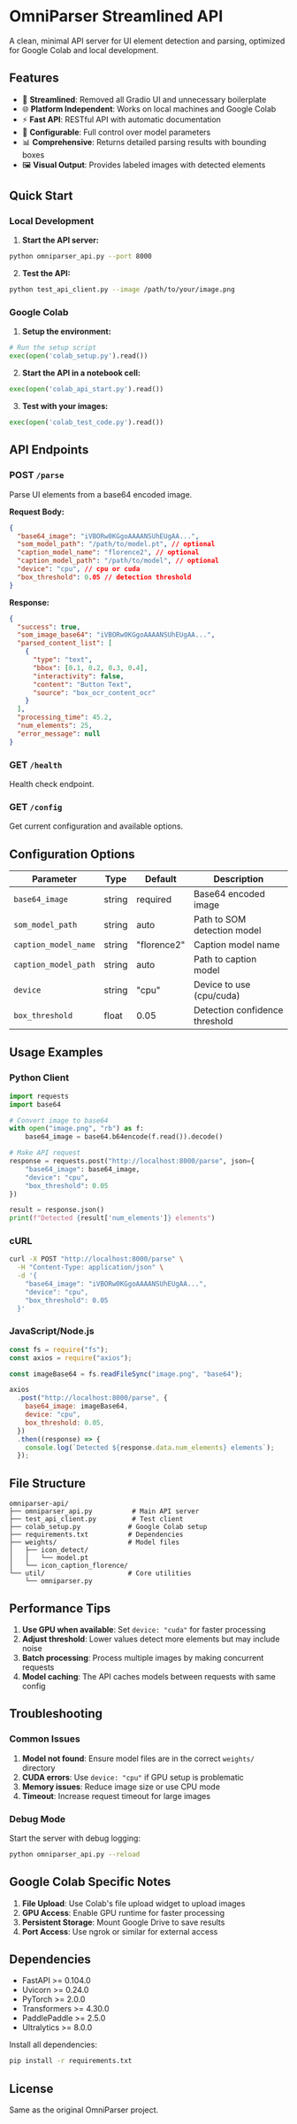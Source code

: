 # OmniParser Streamlined API

A clean, minimal API server for UI element detection and parsing, optimized for Google Colab and local development.

## Features

- 🚀 **Streamlined**: Removed all Gradio UI and unnecessary boilerplate
- 🌐 **Platform Independent**: Works on local machines and Google Colab
- ⚡ **Fast API**: RESTful API with automatic documentation
- 🔧 **Configurable**: Full control over model parameters
- 📊 **Comprehensive**: Returns detailed parsing results with bounding boxes
- 🖼️ **Visual Output**: Provides labeled images with detected elements

## Quick Start

### Local Development

1. **Start the API server:**

```bash
python omniparser_api.py --port 8000
```

2. **Test the API:**

```bash
python test_api_client.py --image /path/to/your/image.png
```

### Google Colab

1. **Setup the environment:**

```python
# Run the setup script
exec(open('colab_setup.py').read())
```

2. **Start the API in a notebook cell:**

```python
exec(open('colab_api_start.py').read())
```

3. **Test with your images:**

```python
exec(open('colab_test_code.py').read())
```

## API Endpoints

### POST `/parse`

Parse UI elements from a base64 encoded image.

**Request Body:**

```json
{
  "base64_image": "iVBORw0KGgoAAAANSUhEUgAA...",
  "som_model_path": "/path/to/model.pt", // optional
  "caption_model_name": "florence2", // optional
  "caption_model_path": "/path/to/model", // optional
  "device": "cpu", // cpu or cuda
  "box_threshold": 0.05 // detection threshold
}
```

**Response:**

```json
{
  "success": true,
  "som_image_base64": "iVBORw0KGgoAAAANSUhEUgAA...",
  "parsed_content_list": [
    {
      "type": "text",
      "bbox": [0.1, 0.2, 0.3, 0.4],
      "interactivity": false,
      "content": "Button Text",
      "source": "box_ocr_content_ocr"
    }
  ],
  "processing_time": 45.2,
  "num_elements": 25,
  "error_message": null
}
```

### GET `/health`

Health check endpoint.

### GET `/config`

Get current configuration and available options.

## Configuration Options

| Parameter            | Type   | Default     | Description                    |
| -------------------- | ------ | ----------- | ------------------------------ |
| `base64_image`       | string | required    | Base64 encoded image           |
| `som_model_path`     | string | auto        | Path to SOM detection model    |
| `caption_model_name` | string | "florence2" | Caption model name             |
| `caption_model_path` | string | auto        | Path to caption model          |
| `device`             | string | "cpu"       | Device to use (cpu/cuda)       |
| `box_threshold`      | float  | 0.05        | Detection confidence threshold |

## Usage Examples

### Python Client

```python
import requests
import base64

# Convert image to base64
with open("image.png", "rb") as f:
    base64_image = base64.b64encode(f.read()).decode()

# Make API request
response = requests.post("http://localhost:8000/parse", json={
    "base64_image": base64_image,
    "device": "cpu",
    "box_threshold": 0.05
})

result = response.json()
print(f"Detected {result['num_elements']} elements")
```

### cURL

```bash
curl -X POST "http://localhost:8000/parse" \
  -H "Content-Type: application/json" \
  -d '{
    "base64_image": "iVBORw0KGgoAAAANSUhEUgAA...",
    "device": "cpu",
    "box_threshold": 0.05
  }'
```

### JavaScript/Node.js

```javascript
const fs = require("fs");
const axios = require("axios");

const imageBase64 = fs.readFileSync("image.png", "base64");

axios
  .post("http://localhost:8000/parse", {
    base64_image: imageBase64,
    device: "cpu",
    box_threshold: 0.05,
  })
  .then((response) => {
    console.log(`Detected ${response.data.num_elements} elements`);
  });
```

## File Structure

```
omniparser-api/
├── omniparser_api.py          # Main API server
├── test_api_client.py         # Test client
├── colab_setup.py            # Google Colab setup
├── requirements.txt          # Dependencies
├── weights/                  # Model files
│   ├── icon_detect/
│   │   └── model.pt
│   └── icon_caption_florence/
└── util/                     # Core utilities
    └── omniparser.py
```

## Performance Tips

1. **Use GPU when available**: Set `device: "cuda"` for faster processing
2. **Adjust threshold**: Lower values detect more elements but may include noise
3. **Batch processing**: Process multiple images by making concurrent requests
4. **Model caching**: The API caches models between requests with same config

## Troubleshooting

### Common Issues

1. **Model not found**: Ensure model files are in the correct `weights/` directory
2. **CUDA errors**: Use `device: "cpu"` if GPU setup is problematic
3. **Memory issues**: Reduce image size or use CPU mode
4. **Timeout**: Increase request timeout for large images

### Debug Mode

Start the server with debug logging:

```bash
python omniparser_api.py --reload
```

## Google Colab Specific Notes

1. **File Upload**: Use Colab's file upload widget to upload images
2. **GPU Access**: Enable GPU runtime for faster processing
3. **Persistent Storage**: Mount Google Drive to save results
4. **Port Access**: Use ngrok or similar for external access

## Dependencies

- FastAPI >= 0.104.0
- Uvicorn >= 0.24.0
- PyTorch >= 2.0.0
- Transformers >= 4.30.0
- PaddlePaddle >= 2.5.0
- Ultralytics >= 8.0.0

Install all dependencies:

```bash
pip install -r requirements.txt
```

## License

Same as the original OmniParser project.
